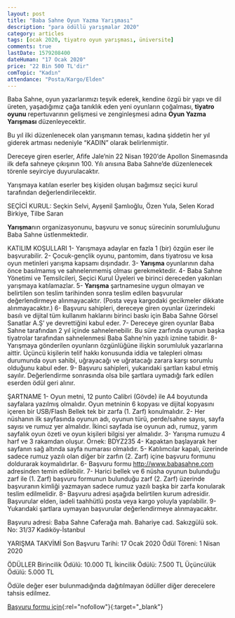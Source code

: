 ```yaml
---
layout: post
title: "Baba Sahne Oyun Yazma Yarışması"
description: "para ödüllü yarışmalar 2020"
category: articles
tags: [ocak 2020, tiyatro oyun yarışması, üniversite]
comments: true
lastDate: 1579208400
dateHuman: "17 Ocak 2020"
price: "22 Bin 500 TL'dir"
comTopic: "Kadın"
attendance: "Posta/Kargo/Elden"
---
```


Baba Sahne, oyun yazarlarımızı teşvik ederek, kendine özgü bir yapı ve dil üreten, yaşadığımız çağa tanıklık eden yeni oyunların çoğalması, **tiyatro oyunu** repertuvarının gelişmesi ve zenginleşmesi adına **Oyun Yazma Yarışması** düzenleyecektir.

Bu yıl ilki düzenlenecek olan yarışmanın teması, kadına şiddetin her yıl giderek artması nedeniyle “KADIN” olarak belirlenmiştir.

Dereceye giren eserler, Afife Jale’nin 22 Nisan 1920’de Apollon Sinemasında ilk defa sahneye çıkışının 100. Yılı anısına Baba Sahne’de
düzenlenecek törenle seyirciye duyurulacaktır.

Yarışmaya katılan eserler beş kişiden oluşan bağımsız seçici kurul tarafından değerlendirilecektir.

SEÇİCİ KURUL: Seçkin Selvi, Ayşenil Şamlıoğlu, Özen Yula, Selen Korad Birkiye, Tilbe Saran

**Yarışma**nın organizasyonunu, başvuru ve sonuç sürecinin sorumluluğunu Baba Sahne üstlenmektedir.

KATILIM KOŞULLARI
1- Yarışmaya adaylar en fazla 1 (bir) özgün eser ile başvurabilir.
2- Çocuk-gençlik oyunu, pantomim, dans tiyatrosu ve kısa oyun metinleri yarışma kapsamı dışındadır.
3- **Yarışma** oyunlarının daha önce basılmamış ve sahnelenmemiş olması gerekmektedir.
4- Baba Sahne Yönetimi ve Temsilcileri, Seçici Kurul Üyeleri ve birinci dereceden yakınları yarışmaya katılamazlar.
5- **Yarışma** şartnamesine uygun olmayan ve belirtilen son teslim tarihinden sonra teslim edilen başvurular değerlendirmeye alınmayacaktır. (Posta veya kargodaki gecikmeler dikkate alınmayacaktır.)
6- Başvuru sahipleri, dereceye giren oyunlar üzerindeki basılı ve dijital tüm kullanım haklarını birinci baskı için Baba Sahne Görsel Sanatlar A.Ş’ ye devrettiğini kabul eder.
7- Dereceye giren oyunlar Baba Sahne tarafından 2 yıl içinde sahnelenebilir. Bu süre zarfında oyunun başka tiyatrolar tarafından sahnelenmesi Baba Sahne’nin yazılı iznine tabidir.
8- Yarışmaya gönderilen oyunların özgünlüğüne ilişkin sorumluluk yazarlarına aittir. Üçüncü kişilerin telif hakkı konusunda iddia ve talepleri olması durumunda oyun sahibi, uğrayacağı ve uğratacağı zarara karşı sorumlu olduğunu kabul eder.
9- Başvuru sahipleri, yukarıdaki şartları kabul etmiş sayılır. Değerlendirme sonrasında olsa bile şartlara uymadığı fark edilen eserden ödül geri alınır.
 
ŞARTNAME
1- Oyun metni, 12 punto Calibri (Gövde) ile A4 boyutunda sayfalara yazılmış olmalıdır. Oyun metninin 6 kopyası ve dijital kopyasını içeren bir USB/Flash Bellek tek bir zarfa (1. Zarf) konulmalıdır. 2- Her nüshanın ilk sayfasında oyunun adı, oyunun türü, perde/sahne sayısı, sayfa sayısı ve rumuz yer almalıdır. İkinci sayfada ise oyunun adı, rumuz, yarım sayfalık oyun özeti ve oyun kişileri bilgisi yer almalıdır.
3- Yarışma rumuzu 4 harf ve 3 rakamdan oluşur. Örnek: BDYZ235
4- Kapaktan başlayarak her sayfanın sağ altında sayfa numarası olmalıdır.
5- Katılımcılar kapalı, üzerinde sadece rumuz yazılı olan diğer bir zarfın (2. Zarf) içine başvuru formunu doldurarak koymalıdırlar.
6- Başvuru formu http://www.babasahne.com adresinden temin edilebilir.
7- Harici bellek ve 6 nüsha oyunun bulunduğu zarf ile (1. Zarf) başvuru formunun bulunduğu zarf (2. Zarf) üzerinde başvuranın kimliği yazmayan sadece rumuz yazılı başka bir zarfa konularak teslim edilmelidir.
8- Başvuru adresi aşağıda belirtilen kurum adresidir. Başvurular elden, iadeli taahhütlü posta veya kargo yoluyla yapılabilir.
9- Yukarıdaki şartlara uymayan başvurular değerlendirmeye alınmayacaktır.

Başvuru adresi:
Baba Sahne
Caferağa mah. Bahariye cad. Sakızgülü sok. No: 31/37 Kadıköy-İstanbul

YARIŞMA TAKVİMİ
Son Başvuru Tarihi: 17 Ocak 2020
Ödül Töreni: 1 Nisan 2020

ÖDÜLLER
Birincilik Ödülü: 10.000 TL
İkincilik Ödülü: 7.500 TL
Üçüncülük Ödülü: 5.000 TL

Ödüle değer eser bulunmadığında dağıtılmayan ödüller diğer derecelere tahsis edilmez.

[Başvuru formu için](https://www.babasahne.com/oyun-yazma-yarismasi?utm_source=edebiyatyarismalari.com&utm_medium=affiliate&utm_campaign=cpc){:rel="nofollow"}{:target="_blank"}
